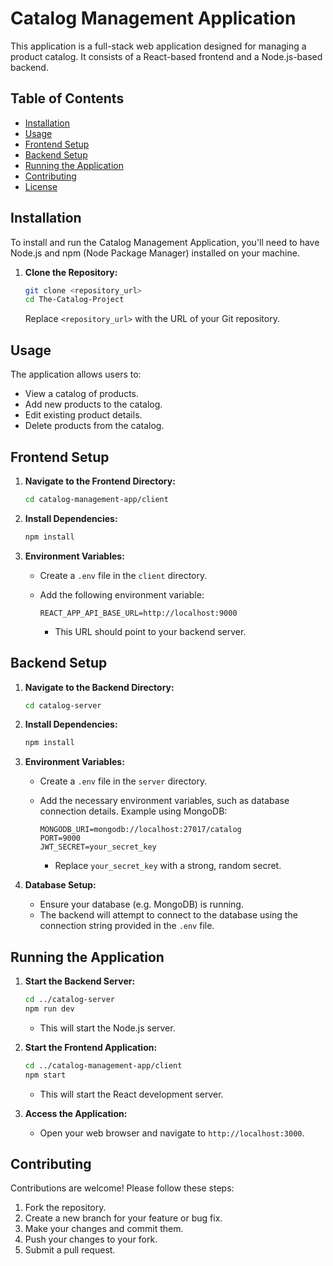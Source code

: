 # Catalog Management Application

This application is a full-stack web application designed for managing a product catalog. It consists of a React-based frontend and a Node.js-based backend.

## Table of Contents

-   [Installation](#installation)
-   [Usage](#usage)
-   [Frontend Setup](#frontend-setup)
-   [Backend Setup](#backend-setup)
-   [Running the Application](#running-the-application)
-   [Contributing](#contributing)
-   [License](#license)

## Installation

To install and run the Catalog Management Application, you'll need to have Node.js and npm (Node Package Manager) installed on your machine.

1.  **Clone the Repository:**

    ```bash
    git clone <repository_url>
    cd The-Catalog-Project
    ```

    Replace `<repository_url>` with the URL of your Git repository.

## Usage

The application allows users to:

-   View a catalog of products.
-   Add new products to the catalog.
-   Edit existing product details.
-   Delete products from the catalog.

## Frontend Setup

1.  **Navigate to the Frontend Directory:**

    ```bash
    cd catalog-management-app/client
    ```

2.  **Install Dependencies:**

    ```bash
    npm install
    ```

3.  **Environment Variables:**

    * Create a `.env` file in the `client` directory.
    * Add the following environment variable:

        ```
        REACT_APP_API_BASE_URL=http://localhost:9000
        ```

        * This URL should point to your backend server.

## Backend Setup

1.  **Navigate to the Backend Directory:**

    ```bash
    cd catalog-server
    ```

2.  **Install Dependencies:**

    ```bash
    npm install
    ```

3.  **Environment Variables:**

    * Create a `.env` file in the `server` directory.
    * Add the necessary environment variables, such as database connection details. Example using MongoDB:

        ```
        MONGODB_URI=mongodb://localhost:27017/catalog
        PORT=9000
        JWT_SECRET=your_secret_key
        ```

        * Replace `your_secret_key` with a strong, random secret.

4.  **Database Setup:**
    * Ensure your database (e.g. MongoDB) is running.
    * The backend will attempt to connect to the database using the connection string provided in the `.env` file.

## Running the Application

1.  **Start the Backend Server:**

    ```bash
    cd ../catalog-server
    npm run dev
    ```

    * This will start the Node.js server.

2.  **Start the Frontend Application:**

    ```bash
    cd ../catalog-management-app/client
    npm start
    ```

    * This will start the React development server.

3.  **Access the Application:**

    * Open your web browser and navigate to `http://localhost:3000`.

## Contributing

Contributions are welcome! Please follow these steps:

1.  Fork the repository.
2.  Create a new branch for your feature or bug fix.
3.  Make your changes and commit them.
4.  Push your changes to your fork.
5.  Submit a pull request.

